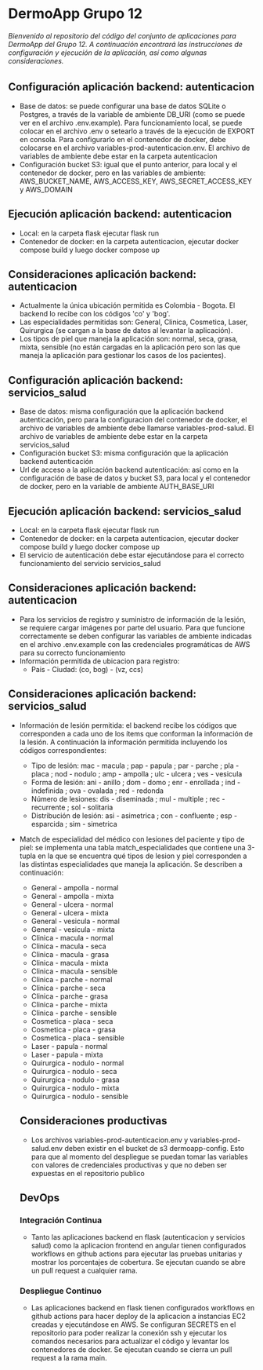 # DermoApp Grupo 12

###### Bienvenido al repositorio del código del conjunto de aplicaciones para DermoApp del Grupo 12. A continuación encontrará las instrucciones de configuración y ejecución de la aplicación, así como algunas consideraciones.

## Configuración aplicación backend: autenticacion

 * Base de datos: se puede configurar una base de datos SQLite o Postgres, a través de la variable de ambiente DB_URI (como se puede ver en el archivo .env.example). Para funcionamiento local, se puede colocar en el archivo .env o setearlo a través de la ejecución de EXPORT en consola. Para configurarlo en el contenedor de docker, debe colocarse en el archivo variables-prod-autenticacion.env. El archivo de variables de ambiente debe estar en la carpeta autenticacion
 * Configuración bucket S3: igual que el punto anterior, para local y el contenedor de docker, pero en las variables de ambiente: AWS_BUCKET_NAME, AWS_ACCESS_KEY, AWS_SECRET_ACCESS_KEY y AWS_DOMAIN

## Ejecución aplicación backend: autenticacion

 * Local: en la carpeta flask ejecutar flask run
 * Contenedor de docker: en la carpeta autenticacion, ejecutar docker compose build y luego docker compose up

## Consideraciones aplicación backend: autenticacion

 * Actualmente la única ubicación permitida es Colombia - Bogota. El backend lo recibe con los códigos 'co' y 'bog'.
 * Las especialidades permitidas son: General, Clinica, Cosmetica, Laser, Quirurgica (se cargan a la base de datos al levantar la aplicación).
 * Los tipos de piel que maneja la aplicación son: normal, seca, grasa, mixta, sensible (no están cargadas en la aplicación pero son las que maneja la aplicación para gestionar los casos de los pacientes).

## Configuración aplicación backend: servicios_salud

 * Base de datos: misma configuración que la aplicación backend autenticación, pero para la configuracion del contenedor de docker, el archivo de variables de ambiente debe llamarse variables-prod-salud. El archivo de variables de ambiente debe estar en la carpeta servicios_salud
 * Configuración bucket S3: misma configuración que la aplicación backend autenticación
 * Url de acceso a la aplicación backend autenticación: así como en la configuración de base de datos y bucket S3, para local y el contenedor de docker, pero en la variable de ambiente AUTH_BASE_URI

## Ejecución aplicación backend: servicios_salud

 * Local: en la carpeta flask ejecutar flask run
 * Contenedor de docker: en la carpeta autenticacion, ejecutar docker compose build y luego docker compose up
 * El servicio de autenticación debe estar ejecutándose para el correcto funcionamiento del servicio servicios_salud

## Consideraciones aplicación backend: autenticacion
* Para los servicios de registro y suministro de información de la lesión, se requiere cargar imágenes por parte del usuario. Para que funcione correctamente se deben configurar las variables de ambiente indicadas en el archivo .env.example con las credenciales programáticas de AWS para su correcto funcionamiento
* Información permitida de ubicacion para registro: 
   - Pais - Ciudad: (co, bog) - (vz, ccs)

## Consideraciones aplicación backend: servicios_salud

 * Información de lesión permitida: el backend recibe los códigos que corresponden a cada uno de los ítems que conforman la información de la lesión. A continuación la información permitida incluyendo los códigos correspondientes:
   - Tipo de lesión: mac - macula ; pap - papula ; par - parche ; pla - placa ; nod - nodulo ; amp - ampolla ; ulc - ulcera ; ves - vesicula
   - Forma de lesión: ani - anillo ; dom - domo ; enr - enrollada ; ind - indefinida ; ova - ovalada ; red - redonda
   - Número de lesiones: dis - diseminada ; mul - multiple ; rec - recurrente ; sol - solitaria
   - Distribución de lesión: asi - asimetrica ; con - confluente ; esp - esparcida ; sim - simetrica
* Match de especialidad del médico con lesiones del paciente y tipo de piel: se implementa una tabla match_especialidades que contiene una 3-tupla en la que se encuentra qué tipos de lesion y piel corresponden a las distintas especialidades que maneja la aplicación. Se describen a continuación:
   - General - ampolla - normal
   - General - ampolla - mixta
   - General - ulcera - normal
   - General - ulcera - mixta
   - General - vesicula - normal
   - General - vesicula - mixta
   - Clinica - macula - normal
   - Clinica - macula - seca
   - Clinica - macula - grasa
   - Clinica - macula - mixta
   - Clinica - macula - sensible
   - Clinica - parche - normal
   - Clinica - parche - seca
   - Clinica - parche - grasa
   - Clinica - parche - mixta
   - Clinica - parche - sensible
   - Cosmetica - placa - seca
   - Cosmetica - placa - grasa
   - Cosmetica - placa - sensible
   - Laser - papula - normal
   - Laser - papula - mixta
   - Quirurgica - nodulo - normal
   - Quirurgica - nodulo - seca
   - Quirurgica - nodulo - grasa
   - Quirurgica - nodulo - mixta
   - Quirurgica - nodulo - sensible

   ## Consideraciones productivas
   * Los archivos variables-prod-autenticacion.env y variables-prod-salud.env deben existir en el bucket de s3 dermoapp-config. Esto para que al momento del despliegue se puedan tomar las variables con valores de credenciales productivas y que no deben ser expuestas en el repositorio publico

   ## DevOps
   ### Integración Continua
   * Tanto las aplicaciones backend en flask (autenticacion y servicios salud) como la aplicacion frontend en angular tienen configurados workflows en github actions para ejecutar las pruebas unitarias y mostrar los porcentajes de cobertura. Se ejecutan cuando se abre un pull request a cualquier rama.
   ### Despliegue Continuo
   * Las aplicaciones backend en flask tienen configurados workflows en github actions para hacer deploy de la aplicacion a instancias EC2 creadas y ejecutándose en AWS. Se configuran SECRETS en el repositorio para poder realizar la conexión ssh y ejecutar los comandos necesarios para actualizar el código y levantar los contenedores de docker. Se ejecutan cuando se cierra un pull request a la rama main.